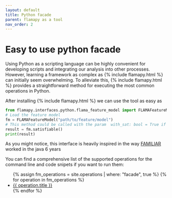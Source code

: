 ```yaml
---
layout: default
title: Python facade
parent: flamapy as a tool
nav_order: 2
---
```


# Easy to use python facade

Using Python as a scripting language can be highly convenient for developing scripts and integrating our analysis into other processes. However, learning a framework as complex as {% include flamapy.html %} can initially seem overwhelming. To alleviate this, {% include flamapy.html %} provides a straightforward method for executing the most common operations in Python.

After installing {% include flamapy.html %} we can use the tool as easy as 
```python
from flamapy.interfaces.python.flama_feature_model import FLAMAFeatureModel
# Load the feature model
fm = FLAMAFeatureModel("path/to/feature/model")
# This method could be called with the param  with_sat: bool = True if you want to force pysat (useful for WASM enviroments) 
result = fm.satisfiable() 
print(result)
```

As you might notice, this interface is heavily inspired in the way [FAMILIAR](https://doi.org/10.1016/j.scico.2012.12.004) worked in the java 6 years 

You can find a comprehensive list of the supported operations for the command line and code snipets if you want to run them:

<ul>
  {% assign fm_operations = site.operations | where: "facade", true %}
  {% for operation in fm_operations %}
    <li><a href="{{ operation.url }}">{{ operation.title }}</a></li>
  {% endfor %}
</ul>